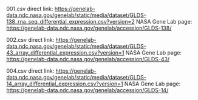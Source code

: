001.csv
direct link: https://genelab-data.ndc.nasa.gov/genelab/static/media/dataset/GLDS-138_rna_seq_differential_expression.csv?version=2
NASA Gene Lab page: https://genelab-data.ndc.nasa.gov/genelab/accession/GLDS-138/

002.csv
direct link: https://genelab-data.ndc.nasa.gov/genelab/static/media/dataset/GLDS-43_array_differential_expression.csv?version=1
NASA Gene Lab page: https://genelab-data.ndc.nasa.gov/genelab/accession/GLDS-43/

004.csv
direct link:  https://genelab-data.ndc.nasa.gov/genelab/static/media/dataset/GLDS-14_array_differential_expression.csv?version=1
NASA Gene Lab page: https://genelab-data.ndc.nasa.gov/genelab/accession/GLDS-14/ 
